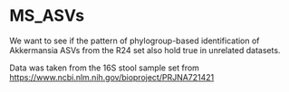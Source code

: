 # MS_ASVs

We want to see if the pattern of phylogroup-based identification of Akkermansia ASVs from the R24 set also hold true in unrelated datasets.

Data was taken from the 16S stool sample set from https://www.ncbi.nlm.nih.gov/bioproject/PRJNA721421
